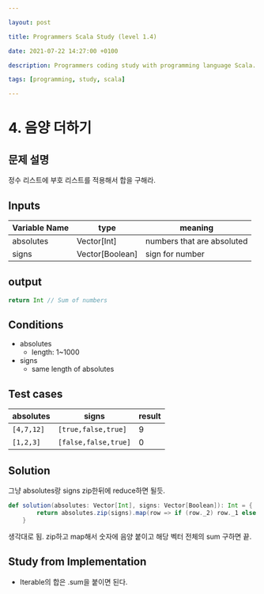 ```yaml
---

layout: post

title: Programmers Scala Study (level 1.4)

date: 2021-07-22 14:27:00 +0100

description: Programmers coding study with programming language Scala. The difficulty selected is level 1.

tags: [programming, study, scala]

---
```


# 4. 음양 더하기

## 문제 설명

정수 리스트에 부호 리스트를 적용해서 합을 구해라.

 ## Inputs

| Variable Name | type            | meaning                    |
| ------------- | --------------- | -------------------------- |
| absolutes     | Vector[Int]     | numbers that are absoluted |
| signs         | Vector[Boolean] | sign for number            |

## output

~~~scala
return Int // Sum of numbers
~~~

## Conditions

* absolutes
  * length: 1~1000
* signs
  * same length of absolutes

## Test cases

| absolutes  | signs                | result |
| ---------- | -------------------- | ------ |
| `[4,7,12]` | `[true,false,true]`  | 9      |
| `[1,2,3]`  | `[false,false,true]` | 0      |

## Solution

그냥 absolutes랑 signs  zip한뒤에 reduce하면 될듯.

~~~scala
def solution(absolutes: Vector[Int], signs: Vector[Boolean]): Int = {
        return absolutes.zip(signs).map(row => if (row._2) row._1 else -row._1).sum
    }
~~~

생각대로 됨. zip하고 map해서 숫자에 음양 붙이고 해당 벡터 전체의 sum 구하면 끝.

## Study from Implementation

* Iterable의 합은 .sum을 붙이면 된다.

